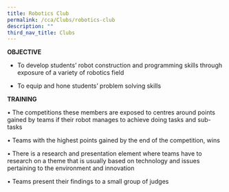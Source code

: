 ```yaml
---
title: Robotics Club
permalink: /cca/Clubs/robotics-club
description: ""
third_nav_title: Clubs
---
```

**OBJECTIVE**

- To develop students’ robot construction and programming skills through exposure of a variety of robotics field

- To equip and hone students’ problem solving skills

  

**TRAINING**

• The competitions these members are exposed to centres around points gained by teams if their robot manages to achieve doing tasks and sub-tasks

• Teams with the highest points gained by the end of the competition, wins

• There is a research and presentation element where teams have to research on a theme that is usually based on technology and issues pertaining to the environment and innovation

• Teams present their findings to a small group of judges
